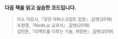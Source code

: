 ### 다음 책을 읽고 실습한 코드입니다.  
> 이소 히로시,『모던 자바스크립트 입문』,길벗(2018)  
> 조현영,『Node.js 교과서』,길벗(2018)  
> 김민준,『리액트를 다루는 기술, 개정판』,길벗(2019)  

